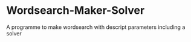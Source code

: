 # Wordsearch-Maker-Solver
A programme to make wordsearch with descript parameters including a solver
